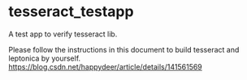 # tesseract_testapp
A test app to verify tesseract lib.

Please follow the instructions in this document to build tesseract and leptonica by yourself.
https://blog.csdn.net/happydeer/article/details/141561569
